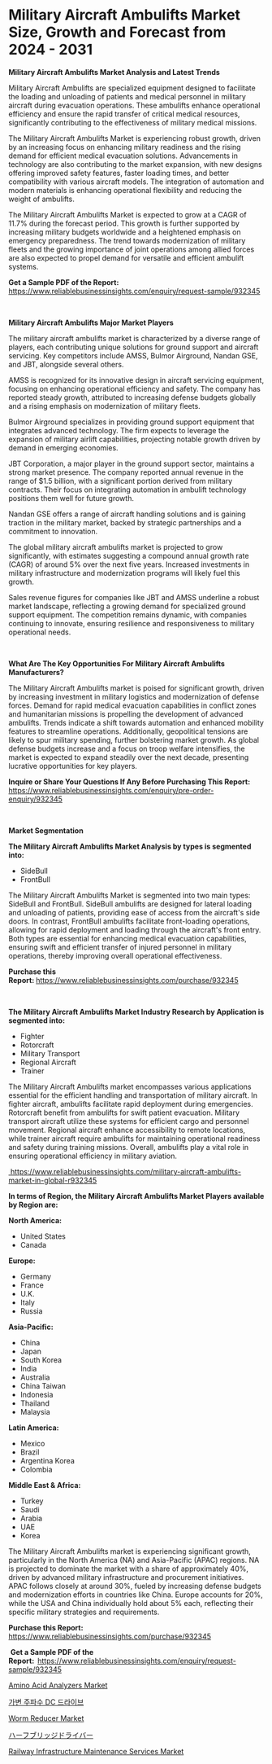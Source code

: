 <p><h1>Military Aircraft Ambulifts Market Size, Growth and Forecast from 2024 - 2031</h1></p><p><strong>Military Aircraft Ambulifts Market Analysis and Latest Trends</strong></p>
<p><p>Military Aircraft Ambulifts are specialized equipment designed to facilitate the loading and unloading of patients and medical personnel in military aircraft during evacuation operations. These ambulifts enhance operational efficiency and ensure the rapid transfer of critical medical resources, significantly contributing to the effectiveness of military medical missions.</p><p>The Military Aircraft Ambulifts Market is experiencing robust growth, driven by an increasing focus on enhancing military readiness and the rising demand for efficient medical evacuation solutions. Advancements in technology are also contributing to the market expansion, with new designs offering improved safety features, faster loading times, and better compatibility with various aircraft models. The integration of automation and modern materials is enhancing operational flexibility and reducing the weight of ambulifts.</p><p>The Military Aircraft Ambulifts Market is expected to grow at a CAGR of 11.7% during the forecast period. This growth is further supported by increasing military budgets worldwide and a heightened emphasis on emergency preparedness. The trend towards modernization of military fleets and the growing importance of joint operations among allied forces are also expected to propel demand for versatile and efficient ambulift systems.</p></p>
<p><strong>Get a Sample PDF of the Report:&nbsp;</strong> <a href="https://www.reliablebusinessinsights.com/enquiry/request-sample/932345">https://www.reliablebusinessinsights.com/enquiry/request-sample/932345</a></p>
<p>&nbsp;</p>
<p><strong>Military Aircraft Ambulifts Major Market Players</strong></p>
<p><p>The military aircraft ambulifts market is characterized by a diverse range of players, each contributing unique solutions for ground support and aircraft servicing. Key competitors include AMSS, Bulmor Airground, Nandan GSE, and JBT, alongside several others.</p><p>AMSS is recognized for its innovative design in aircraft servicing equipment, focusing on enhancing operational efficiency and safety. The company has reported steady growth, attributed to increasing defense budgets globally and a rising emphasis on modernization of military fleets.</p><p>Bulmor Airground specializes in providing ground support equipment that integrates advanced technology. The firm expects to leverage the expansion of military airlift capabilities, projecting notable growth driven by demand in emerging economies.</p><p>JBT Corporation, a major player in the ground support sector, maintains a strong market presence. The company reported annual revenue in the range of $1.5 billion, with a significant portion derived from military contracts. Their focus on integrating automation in ambulift technology positions them well for future growth.</p><p>Nandan GSE offers a range of aircraft handling solutions and is gaining traction in the military market, backed by strategic partnerships and a commitment to innovation.</p><p>The global military aircraft ambulifts market is projected to grow significantly, with estimates suggesting a compound annual growth rate (CAGR) of around 5% over the next five years. Increased investments in military infrastructure and modernization programs will likely fuel this growth.</p><p>Sales revenue figures for companies like JBT and AMSS underline a robust market landscape, reflecting a growing demand for specialized ground support equipment. The competition remains dynamic, with companies continuing to innovate, ensuring resilience and responsiveness to military operational needs.</p></p>
<p>&nbsp;</p>
<p><strong>What Are The Key Opportunities For Military Aircraft Ambulifts Manufacturers?</strong></p>
<p><p>The Military Aircraft Ambulifts market is poised for significant growth, driven by increasing investment in military logistics and modernization of defense forces. Demand for rapid medical evacuation capabilities in conflict zones and humanitarian missions is propelling the development of advanced ambulifts. Trends indicate a shift towards automation and enhanced mobility features to streamline operations. Additionally, geopolitical tensions are likely to spur military spending, further bolstering market growth. As global defense budgets increase and a focus on troop welfare intensifies, the market is expected to expand steadily over the next decade, presenting lucrative opportunities for key players.</p></p>
<p><strong>Inquire or Share Your Questions If Any Before Purchasing This Report:</strong> <a href="https://www.reliablebusinessinsights.com/enquiry/pre-order-enquiry/932345">https://www.reliablebusinessinsights.com/enquiry/pre-order-enquiry/932345</a></p>
<p>&nbsp;</p>
<p><strong>Market Segmentation</strong></p>
<p><strong>The Military Aircraft Ambulifts Market Analysis by types is segmented into:</strong></p>
<p><ul><li>SideBull</li><li>FrontBull</li></ul></p>
<p><p>The Military Aircraft Ambulifts Market is segmented into two main types: SideBull and FrontBull. SideBull ambulifts are designed for lateral loading and unloading of patients, providing ease of access from the aircraft's side doors. In contrast, FrontBull ambulifts facilitate front-loading operations, allowing for rapid deployment and loading through the aircraft's front entry. Both types are essential for enhancing medical evacuation capabilities, ensuring swift and efficient transfer of injured personnel in military operations, thereby improving overall operational effectiveness.</p></p>
<p><strong>Purchase this Report:&nbsp;</strong><a href="https://www.reliablebusinessinsights.com/purchase/932345">https://www.reliablebusinessinsights.com/purchase/932345</a></p>
<p>&nbsp;</p>
<p><strong>The Military Aircraft Ambulifts Market Industry Research by Application is segmented into:</strong></p>
<p><ul><li>Fighter</li><li>Rotorcraft</li><li>Military Transport</li><li>Regional Aircraft</li><li>Trainer</li></ul></p>
<p><p>The Military Aircraft Ambulifts market encompasses various applications essential for the efficient handling and transportation of military aircraft. In fighter aircraft, ambulifts facilitate rapid deployment during emergencies. Rotorcraft benefit from ambulifts for swift patient evacuation. Military transport aircraft utilize these systems for efficient cargo and personnel movement. Regional aircraft enhance accessibility to remote locations, while trainer aircraft require ambulifts for maintaining operational readiness and safety during training missions. Overall, ambulifts play a vital role in ensuring operational efficiency in military aviation.</p></p>
<p><a href="https://www.reliablebusinessinsights.com/military-aircraft-ambulifts-market-in-global-r932345">&nbsp;https://www.reliablebusinessinsights.com/military-aircraft-ambulifts-market-in-global-r932345</a></p>
<p><strong>In terms of Region, the Military Aircraft Ambulifts Market Players available by Region are:</strong></p>
<p>
    <p> <strong> North America: </strong>
        <ul>
            <li>United States</li>
            <li>Canada</li>
        </ul>
        </p> 
    <p> <strong> Europe: </strong>
        <ul>
            <li>Germany</li>
            <li>France</li>
            <li>U.K.</li>
            <li>Italy</li>
            <li>Russia</li>
        </ul>
        </p> 
    <p> <strong> Asia-Pacific: </strong>
        <ul>
            <li>China</li>
            <li>Japan</li>
            <li>South Korea</li>
            <li>India</li>
            <li>Australia</li>
            <li>China Taiwan</li>
            <li>Indonesia</li>
            <li>Thailand</li>
            <li>Malaysia</li>
        </ul>
        </p> 
    <p> <strong> Latin America: </strong>
        <ul>
            <li>Mexico</li>
            <li>Brazil</li>
            <li>Argentina Korea</li>
            <li>Colombia</li>
        </ul>
        </p> 
    <p> <strong> Middle East & Africa: </strong>
        <ul>
            <li>Turkey</li>
            <li>Saudi</li>
            <li>Arabia</li>
            <li>UAE</li>
            <li>Korea</li>
        </ul>
    </p>
    </p>
<p><p>The Military Aircraft Ambulifts market is experiencing significant growth, particularly in the North America (NA) and Asia-Pacific (APAC) regions. NA is projected to dominate the market with a share of approximately 40%, driven by advanced military infrastructure and procurement initiatives. APAC follows closely at around 30%, fueled by increasing defense budgets and modernization efforts in countries like China. Europe accounts for 20%, while the USA and China individually hold about 5% each, reflecting their specific military strategies and requirements.</p></p>
<p><strong>Purchase this Report: </strong><a href="https://www.reliablebusinessinsights.com/purchase/932345">https://www.reliablebusinessinsights.com/purchase/932345</a></p>
<p>&nbsp;<strong>Get a Sample PDF of the Report:&nbsp;&nbsp;</strong><a href="https://www.reliablebusinessinsights.com/enquiry/request-sample/932345">https://www.reliablebusinessinsights.com/enquiry/request-sample/932345</a></p>
<p><strong></strong></p>
<p><p><a href="https://medium.com/@woods76241/the-market-for-amino-acid-analyzers-market-is-examined-in-this-report-along-with-the-factors-323e5abd3267">Amino Acid Analyzers Market</a></p><p><a href="https://medium.com/@marielesch2023/variable-frequency-dc-drive-market-%EC%9D%98-%EA%B8%80%EB%A1%9C%EB%B2%8C-%EC%8B%9C%EC%9E%A5-%EA%B0%9C%EC%9A%94%EB%8A%94-%EC%A0%84-%EC%84%B8%EA%B3%84-%EB%B0%8F-%EC%A3%BC%EC%9A%94-%EC%8B%9C%EC%9E%A5%EC%9D%98-%EC%82%B0%EC%97%85%EC%97%90-%EC%98%81%ED%96%A5%EC%9D%84-%EB%AF%B8%EC%B9%98%EB%8A%94-%EC%A3%BC%EC%9A%94-%ED%8A%B8%EB%A0%8C%EB%93%9C%EC%97%90-%EB%8C%80%ED%95%9C-%EB%8F%85%ED%8A%B9%ED%95%9C-%EA%B4%80%EC%A0%90%EC%9D%84-b9bd81265d14">가변 주파수 DC 드라이브</a></p><p><a href="https://www.linkedin.com/pulse/exploring-worm-reducer-market-dynamics-global-trends-future-0tgse?trackingId=sOJq%2BO0HR%2FCjo3pELiaNTQ%3D%3D">Worm Reducer Market</a></p><p><a href="https://medium.com/@adfwe254/half-bridge-driver-market-%E3%81%AE%E3%82%B0%E3%83%AD%E3%83%BC%E3%83%90%E3%83%AB%E5%B8%82%E5%A0%B4%E6%A6%82%E8%A6%81%E3%81%AF-%E4%B8%96%E7%95%8C%E3%81%8A%E3%82%88%E3%81%B3%E4%B8%BB%E8%A6%81%E5%B8%82%E5%A0%B4%E3%81%AB%E3%81%8A%E3%81%91%E3%82%8B%E6%A5%AD%E7%95%8C%E3%81%AB%E5%BD%B1%E9%9F%BF%E3%82%92%E4%B8%8E%E3%81%88%E3%82%8B%E4%B8%BB%E8%A6%81%E3%81%AA%E3%83%88%E3%83%AC%E3%83%B3%E3%83%89%E3%81%AB%E3%81%A4%E3%81%84%E3%81%A6-%E7%8B%AC%E8%87%AA%E3%81%AE%E8%A6%96%E7%82%B9%E3%82%92%E6%8F%90%E4%BE%9B%E3%81%97%E3%81%BE%E3%81%99-68f4462f192e">ハーフブリッジドライバー</a></p><p><a href="https://issuu.com/reportprime-2/docs/railway-infrastructure-maintenance-_2d43a9bc93bafa">Railway Infrastructure Maintenance Services Market</a></p></p>